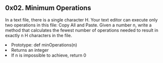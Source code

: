 ## 0x02. Minimum Operations

In a text file, there is a single character H. Your text editor can execute only two operations in this file: Copy All and Paste. Given a number n, write a method that calculates the fewest number of operations needed to result in exactly n H characters in the file.

<li>Prototype: def minOperations(n)
<li>Returns an integer
<li>If n is impossible to achieve, return 0